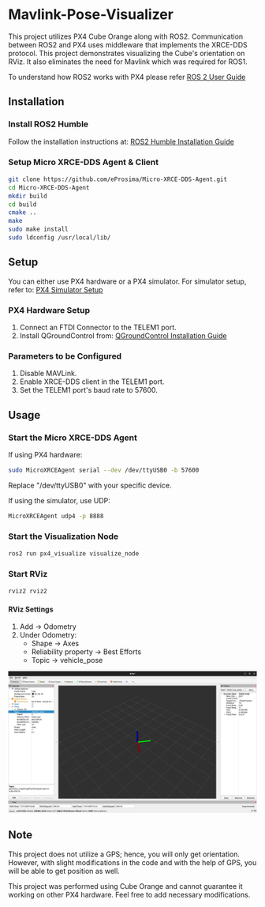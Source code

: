 
# Mavlink-Pose-Visualizer

This project utilizes PX4 Cube Orange along with ROS2. Communication between ROS2 and PX4 uses middleware that implements the XRCE-DDS protocol. This project demonstrates visualizing the Cube's orientation on RViz. It also eliminates the need for Mavlink which was required for ROS1.

To understand how ROS2 works with PX4 please refer [ROS 2 User Guide ](https://docs.px4.io/main/en/ros2/user_guide.html)

## Installation

### Install ROS2 Humble

Follow the installation instructions at: [ROS2 Humble Installation Guide](https://docs.ros.org/en/humble/Installation.html)

### Setup Micro XRCE-DDS Agent & Client
```bash
git clone https://github.com/eProsima/Micro-XRCE-DDS-Agent.git
cd Micro-XRCE-DDS-Agent
mkdir build
cd build
cmake ..
make
sudo make install
sudo ldconfig /usr/local/lib/
```
## Setup

You can either use PX4 hardware or a PX4 simulator. For simulator setup, refer to: [PX4 Simulator Setup](https://docs.px4.io/main/en/dev_setup/building_px4.html)

### PX4 Hardware Setup

1) Connect an FTDI Connector to the TELEM1 port.
2) Install QGroundControl from: [QGroundControl Installation Guide](https://docs.qgroundcontrol.com/master/en/qgc-user-guide/getting_started/download_and_install.html)

### Parameters to be Configured

1) Disable MAVLink.
2) Enable XRCE-DDS client in the TELEM1 port.
3) Set the TELEM1 port's baud rate to 57600.

## Usage

### Start the Micro XRCE-DDS Agent

If using PX4 hardware:

```bash
sudo MicroXRCEAgent serial --dev /dev/ttyUSB0 -b 57600
```

Replace "/dev/ttyUSB0" with your specific device.

If using the simulator, use UDP:

```bash
MicroXRCEAgent udp4 -p 8888
```

### Start the Visualization Node

```bash
ros2 run px4_visualize visualize_node
```

### Start RViz

```bash
rviz2 rviz2
```

#### RViz Settings

1. Add -> Odometry
2. Under Odometry:
   - Shape -> Axes
   - Reliability property -> Best Efforts
   - Topic -> vehicle_pose

<img src="./images/px4_rviz_orientation.png" alt="Alt text" title="PX4 Rviz" width="1000"/>


## Note
This project does not utilize a GPS; hence, you will only get orientation. However, with slight modifications in the code and with the help of GPS, you will be able to get position as well.

This project was performed using Cube Orange and cannot guarantee it working on other PX4 hardware. Feel free to add necessary modifications.